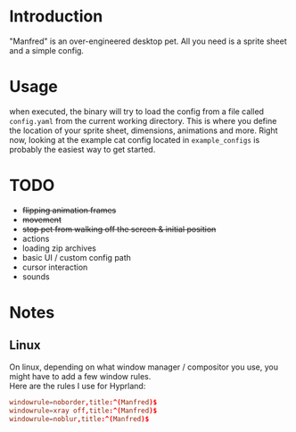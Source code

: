 # Introduction
"Manfred" is an over-engineered desktop pet. All you need is a sprite sheet and a simple config.

# Usage
when executed, the binary will try to load the config from a file called `config.yaml` from the current working directory. This is where you define the location of your sprite sheet, dimensions, animations and more. Right now, looking at the example cat config located in `example_configs` is probably the easiest way to get started.

# TODO
- ~~flipping animation frames~~
- ~~movement~~
- ~~stop pet from walking off the screen & initial position~~
- actions
- loading zip archives
- basic UI / custom config path
- cursor interaction
- sounds

# Notes
## Linux
On linux, depending on what window manager / compositor you use, you might have to add a few window rules.<br>
Here are the rules I use for Hyprland:
```conf
windowrule=noborder,title:^(Manfred)$
windowrule=xray off,title:^(Manfred)$
windowrule=noblur,title:^(Manfred)$
```